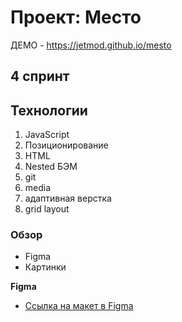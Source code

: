 # Проект: Место
ДЕМО - https://jetmod.github.io/mesto

## 4 спринт
## Технологии

1. JavaScript
2. Позиционирование
3. HTML
4. Nested БЭМ
5. git
6. media
7. адаптивная верстка
8. grid layout

### Обзор

- Figma
- Картинки

**Figma**

- [Ссылка на макет в Figma](https://www.figma.com/file/2cn9N9jSkmxD84oJik7xL7/JavaScript.-Sprint-4?node-id=0%3A1)
